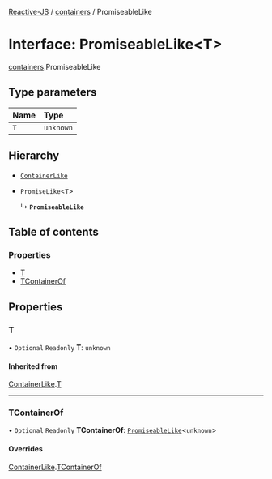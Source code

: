 [Reactive-JS](../README.md) / [containers](../modules/containers.md) / PromiseableLike

# Interface: PromiseableLike<T\>

[containers](../modules/containers.md).PromiseableLike

## Type parameters

| Name | Type |
| :------ | :------ |
| `T` | `unknown` |

## Hierarchy

- [`ContainerLike`](containers.ContainerLike.md)

- `PromiseLike`<`T`\>

  ↳ **`PromiseableLike`**

## Table of contents

### Properties

- [T](containers.PromiseableLike.md#t)
- [TContainerOf](containers.PromiseableLike.md#tcontainerof)

## Properties

### T

• `Optional` `Readonly` **T**: `unknown`

#### Inherited from

[ContainerLike](containers.ContainerLike.md).[T](containers.ContainerLike.md#t)

___

### TContainerOf

• `Optional` `Readonly` **TContainerOf**: [`PromiseableLike`](containers.PromiseableLike.md)<`unknown`\>

#### Overrides

[ContainerLike](containers.ContainerLike.md).[TContainerOf](containers.ContainerLike.md#tcontainerof)
